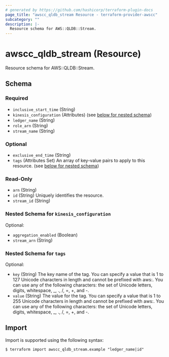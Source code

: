 ```yaml
---
# generated by https://github.com/hashicorp/terraform-plugin-docs
page_title: "awscc_qldb_stream Resource - terraform-provider-awscc"
subcategory: ""
description: |-
  Resource schema for AWS::QLDB::Stream.
---
```


# awscc_qldb_stream (Resource)

Resource schema for AWS::QLDB::Stream.



<!-- schema generated by tfplugindocs -->
## Schema

### Required

- `inclusive_start_time` (String)
- `kinesis_configuration` (Attributes) (see [below for nested schema](#nestedatt--kinesis_configuration))
- `ledger_name` (String)
- `role_arn` (String)
- `stream_name` (String)

### Optional

- `exclusive_end_time` (String)
- `tags` (Attributes Set) An array of key-value pairs to apply to this resource. (see [below for nested schema](#nestedatt--tags))

### Read-Only

- `arn` (String)
- `id` (String) Uniquely identifies the resource.
- `stream_id` (String)

<a id="nestedatt--kinesis_configuration"></a>
### Nested Schema for `kinesis_configuration`

Optional:

- `aggregation_enabled` (Boolean)
- `stream_arn` (String)


<a id="nestedatt--tags"></a>
### Nested Schema for `tags`

Optional:

- `key` (String) The key name of the tag. You can specify a value that is 1 to 127 Unicode characters in length and cannot be prefixed with aws:. You can use any of the following characters: the set of Unicode letters, digits, whitespace, _, ., /, =, +, and -.
- `value` (String) The value for the tag. You can specify a value that is 1 to 255 Unicode characters in length and cannot be prefixed with aws:. You can use any of the following characters: the set of Unicode letters, digits, whitespace, _, ., /, =, +, and -.

## Import

Import is supported using the following syntax:

```shell
$ terraform import awscc_qldb_stream.example "ledger_name|id"
```
